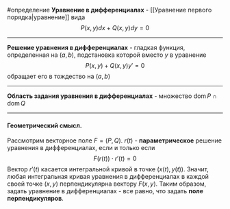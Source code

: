 #определение 
**Уравнение в дифференциалах** - [[Уравнение первого порядка|уравнение]] вида
$$P(x, y)dx + Q(x, y)dy = 0$$

---

**Решение уравнения в дифференциалах** - гладкая функция, определенная на $(a, b)$, подстановка которой вместо $y$ в уравнение
$$P(x, y) + Q(x, y)y' = 0$$
обращает его в тождество на $(a, b)$

---

**Область задания уравнения в дифференциалах** - множество $\operatorname{dom} P \cap \operatorname{dom} Q$

---
#### Геометрический смысл.
Рассмотрим векторное поле $F = (P, Q)$. $r(t)$ - **параметрическое** решение уравнения в дифференциалах, если и только если $$F(r(t)) \cdot r'(t) = 0$$
Вектор $r'(t)$ касается интегральной кривой в точке $(x(t), y(t))$. Значит, любая интегральная кривая уравнения в дифференциалах в каждой своей точке $(x, y)$ перпендикулярна вектору $F(x, y)$. Таким образом, задать уравнение в дифференциалах - все равно, что задать **поле перпендикуляров**.